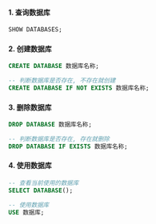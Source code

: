 #### 1. 查询数据库

```sql
SHOW DATABASES;
```

#### 2. 创建数据库

```sql
CREATE DATABASE 数据库名称;

-- 判断数据库是否存在, 不存在就创建
CREATE DATABASE IF NOT EXISTS 数据库名称;
```

#### 3. 删除数据库

```sql
DROP DATABASE 数据库名称;

-- 判断数据库是否存在, 存在就删除
DROP DATABASE IF EXISTS 数据库名称;
```

#### 4. 使用数据库

```sql
-- 查看当前使用的数据库
SELECT DATABASE();

-- 使用数据库
USE 数据库;
```
